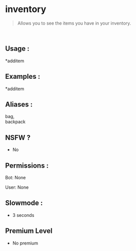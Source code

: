# inventory

> Allows you to see the items you have in your inventory.

<br>

## Usage :

*additem

## Examples :

*additem

## Aliases :

bag,
<br>backpack

## NSFW ?

- No

## Permissions :

Bot: None
<br>

User: None

## Slowmode :

- 3 seconds

## Premium Level

- No premium